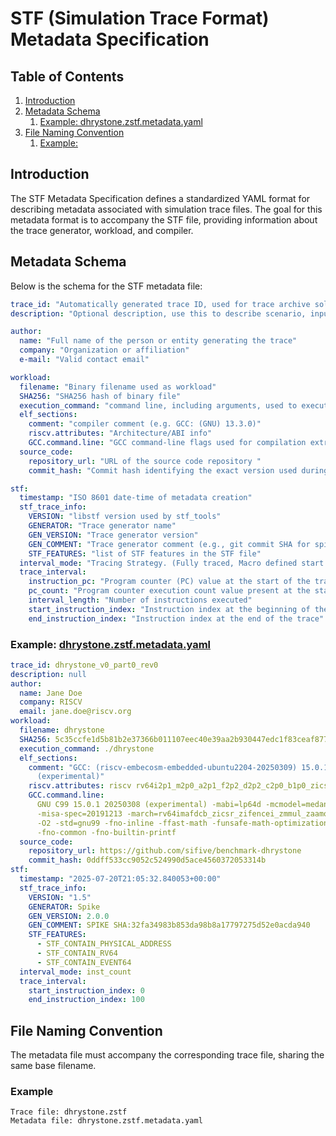 # STF (Simulation Trace Format) Metadata Specification

## Table of Contents

1. [Introduction](#introduction)
1. [Metadata Schema](#metadata-schema)
   1. [Example: dhrystone.zstf.metadata.yaml](#example-dhrystonzstfmetadatayaml)
1. [File Naming Convention](#file-naming-convention)
   1. [Example:](#example)

## Introduction

The STF Metadata Specification defines a standardized YAML format for describing metadata associated with simulation trace files. The goal for this metadata format is to accompany the STF file, providing information about the trace generator, workload, and compiler.

## Metadata Schema

Below is the schema for the STF metadata file:

```yaml
trace_id: "Automatically generated trace ID, used for trace archive solutions"
description: "Optional description, use this to describe scenario, input, etc."

author:
  name: "Full name of the person or entity generating the trace"
  company: "Organization or affiliation"
  e-mail: "Valid contact email"

workload:
  filename: "Binary filename used as workload"
  SHA256: "SHA256 hash of binary file"
  execution_command: "command line, including arguments, used to execute the workload"
  elf_sections:
    comment: "compiler comment (e.g. GCC: (GNU) 13.3.0)"
    riscv.attributes: "Architecture/ABI info"
    GCC.command.line: "GCC command-line flags used for compilation extracted with -frecord-gcc-switches"
  source_code:
    repository_url: "URL of the source code repository "
    commit_hash: "Commit hash identifying the exact version used during compilation"

stf:
  timestamp: "ISO 8601 date-time of metadata creation"
  stf_trace_info:
    VERSION: "libstf version used by stf_tools"
    GENERATOR: "Trace generator name"
    GEN_VERSION: "Trace generator version"
    GEN_COMMENT: "Trace generator comment (e.g., git commit SHA for spike-stf)"
    STF_FEATURES: "list of STF features in the STF file"
  interval_mode: "Tracing Strategy. (Fully traced, Macro defined start and stop, Instructions count, Program counter count)"
  trace_interval:
    instruction_pc: "Program counter (PC) value at the start of the trace"
    pc_count: "Program counter execution count value present at the start of the trace"
    interval_length: "Number of instructions executed"
    start_instruction_index: "Instruction index at the beginning of the trace"
    end_instruction_index: "Instruction index at the end of the trace"
```

### Example: [dhrystone.zstf.metadata.yaml](./example/dhrystone.zstf.metadata.yaml)

```yaml
trace_id: dhrystone_v0_part0_rev0
description: null
author:
  name: Jane Doe
  company: RISCV
  email: jane.doe@riscv.org
workload:
  filename: dhrystone
  SHA256: 5c35ccfe1d5b81b2e37366b011107eec40e39aa2b930447edc1f83ceaf877066
  execution_command: ./dhrystone
  elf_sections:
    comment: "GCC: (riscv-embecosm-embedded-ubuntu2204-20250309) 15.0.1 20250308
      (experimental)"
    riscv.attributes: riscv rv64i2p1_m2p0_a2p1_f2p2_d2p2_c2p0_b1p0_zicsr2p0_zifencei2p0_zmmul1p0_zaamo1p0_zalrsc1p0_zca1p0_zcd1p0_zba1p0_zbb1p0_zbc1p0_zbs1p0
    GCC.command.line:
      GNU C99 15.0.1 20250308 (experimental) -mabi=lp64d -mcmodel=medany
      -misa-spec=20191213 -march=rv64imafdcb_zicsr_zifencei_zmmul_zaamo_zalrsc_zca_zcd_zba_zbb_zbc_zbs
      -O2 -std=gnu99 -fno-inline -ffast-math -funsafe-math-optimizations -finline-functions
      -fno-common -fno-builtin-printf
  source_code:
    repository_url: https://github.com/sifive/benchmark-dhrystone
    commit_hash: 0ddff533cc9052c524990d5ace4560372053314b
stf:
  timestamp: "2025-07-20T21:05:32.840053+00:00"
  stf_trace_info:
    VERSION: "1.5"
    GENERATOR: Spike
    GEN_VERSION: 2.0.0
    GEN_COMMENT: SPIKE SHA:32fa34983b853da98b8a17797275d52e0acda940
    STF_FEATURES:
      - STF_CONTAIN_PHYSICAL_ADDRESS
      - STF_CONTAIN_RV64
      - STF_CONTAIN_EVENT64
  interval_mode: inst_count
  trace_interval:
    start_instruction_index: 0
    end_instruction_index: 100
```

## File Naming Convention

The metadata file must accompany the corresponding trace file, sharing the same base filename.

### Example

```
Trace file: dhrystone.zstf
Metadata file: dhrystone.zstf.metadata.yaml
```
